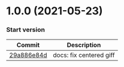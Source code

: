 <a name="1.0.0"></a>
# 1.0.0 (2021-05-23)

### Start version

| Commit | Description |
| -- | -- |
| [29a886e84d](https://github.com/jacksonsilvadev/linkapi-log-viewer/commit/29a886e84daec468bfd7d525cc79dff339b3af62 "29a886e84d") | docs: fix centered giff  |
